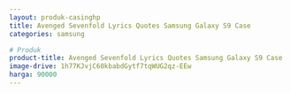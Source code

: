 ```yaml
---
layout: produk-casinghp
title: Avenged Sevenfold Lyrics Quotes Samsung Galaxy S9 Case
categories: samsung

# Produk
product-title: Avenged Sevenfold Lyrics Quotes Samsung Galaxy S9 Case
image-drive: 1h77KJvjC60kbabdGytf7tqWUG2qz-EEw
harga: 90000
---
```

